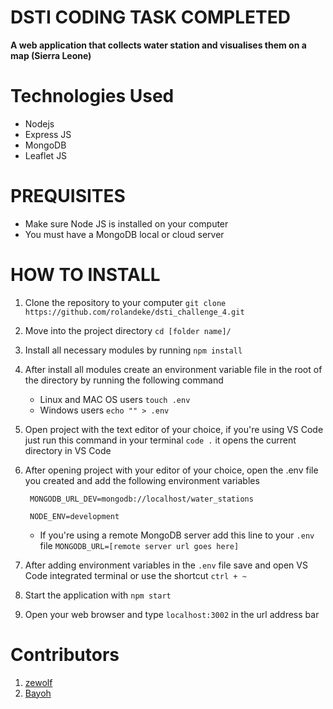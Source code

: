 # DSTI CODING TASK COMPLETED

**A web application that collects water station and visualises them on a map (Sierra Leone)**

# Technologies Used 

- Nodejs
- Express JS
- MongoDB
- Leaflet JS

# PREQUISITES
- Make sure Node JS is installed on your computer
- You must have a MongoDB local or cloud server 
  
# HOW TO INSTALL 
1. Clone the repository to your computer
   `git clone https://github.com/rolandeke/dsti_challenge_4.git`

2. Move into the project directory 
   `cd [folder name]/`
3. Install all necessary modules by running 
   `npm install`
4. After install all modules create an environment variable file in the root of the directory by running the following command
   
   - Linux and MAC OS users
   `touch .env`
   - Windows users
    `echo "" > .env`
5. Open project with the text editor of your choice, if you're using VS Code just run this command in your terminal 
   `code .` it opens the current directory in VS Code 

6. After opening project with your editor of your choice, open the .env file you created and add the following environment variables 
   ```
    MONGODB_URL_DEV=mongodb://localhost/water_stations

    NODE_ENV=development
   ```
   - If you're using a remote MongoDB server add this line to your `.env` file
    `MONGODB_URL=[remote server url goes here]`
7. After adding environment variables in the `.env` file save and open VS Code integrated terminal or use the shortcut `ctrl + ~`
8. Start the application with 
   `npm start`
9. Open your web browser and type `localhost:3002` in the url address bar

# Contributors
1. [zewolf](https://www.github.com/zewolfe)
2. [Bayoh](https://www.github.com/bayoh)